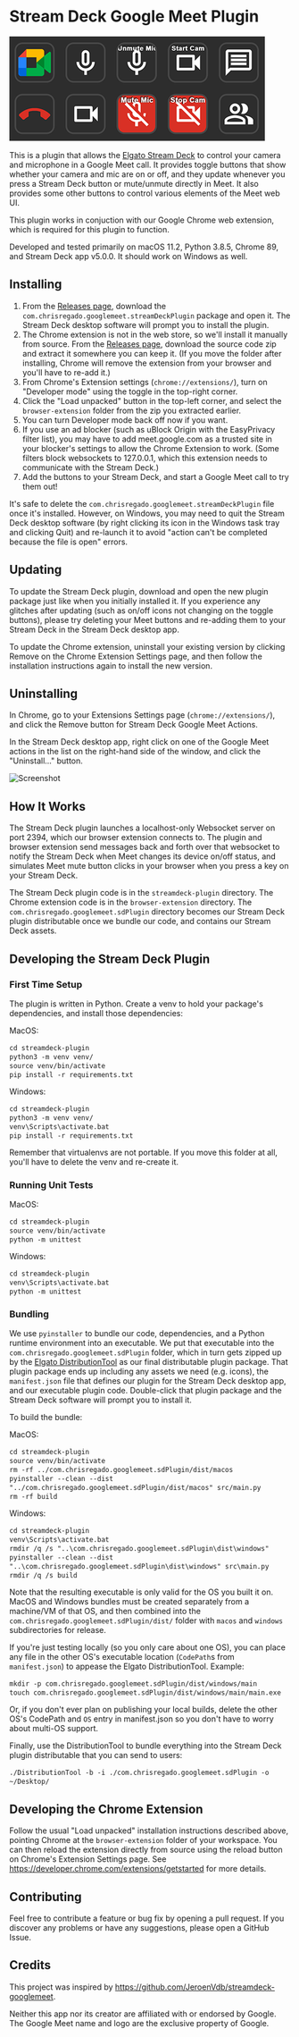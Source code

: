 # Stream Deck Google Meet Plugin

![Screenshot](keys_screenshot.png)

This is a plugin that allows the [Elgato Stream Deck](https://www.elgato.com/en/gaming/stream-deck) to control your camera and microphone in a Google Meet call. It provides toggle buttons that show whether your camera and mic are on or off, and they update whenever you press a Stream Deck button or mute/unmute directly in Meet. It also provides some other buttons to control various elements of the Meet web UI.

This plugin works in conjuction with our Google Chrome web extension, which is required for this plugin to function.

Developed and tested primarily on macOS 11.2, Python 3.8.5, Chrome 89, and Stream Deck app v5.0.0. It should work on Windows as well.

## Installing

1. From the [Releases page](https://github.com/ChrisRegado/streamdeck-googlemeet/releases), download the `com.chrisregado.googlemeet.streamDeckPlugin` package and open it. The Stream Deck desktop software will prompt you to install the plugin.
2. The Chrome extension is not in the web store, so we'll install it manually from source. From the [Releases page](https://github.com/ChrisRegado/streamdeck-googlemeet/releases), download the source code zip and extract it somewhere you can keep it. (If you move the folder after installing, Chrome will remove the extension from your browser and you'll have to re-add it.)
3. From Chrome's Extension settings (`chrome://extensions/`), turn on "Developer mode" using the toggle in the top-right corner.
4. Click the "Load unpacked" button in the top-left corner, and select the `browser-extension` folder from the zip you extracted earlier.
5. You can turn Developer mode back off now if you want.
6. If you use an ad blocker (such as uBlock Origin with the EasyPrivacy filter list), you may have to add meet.google.com as a trusted site in your blocker's settings to allow the Chrome Extension to work. (Some filters block websockets to 127.0.0.1, which this extension needs to communicate with the Stream Deck.)
7. Add the buttons to your Stream Deck, and start a Google Meet call to try them out!

It's safe to delete the `com.chrisregado.googlemeet.streamDeckPlugin` file once it's installed. However, on Windows, you may need to quit the Stream Deck desktop software (by right clicking its icon in the Windows task tray and clicking Quit) and re-launch it to avoid "action can't be completed because the file is open" errors.

## Updating

To update the Stream Deck plugin, download and open the new plugin package just like when you initially installed it. If you experience any glitches after updating (such as on/off icons not changing on the toggle buttons), please try deleting your Meet buttons and re-adding them to your Stream Deck in the Stream Deck desktop app.

To update the Chrome extension, uninstall your existing version by clicking Remove on the Chrome Extension Settings page, and then follow the installation instructions again to install the new version.

## Uninstalling

In Chrome, go to your Extensions Settings page (`chrome://extensions/`), and click the Remove button for Stream Deck Google Meet Actions.

In the Stream Deck desktop app, right click on one of the Google Meet actions in the list on the right-hand side of the window, and click the "Uninstall..." button.

![Screenshot](uninstall_screenshot.png)

## How It Works

The Stream Deck plugin launches a localhost-only Websocket server on port 2394, which our browser extension connects to. The plugin and browser extension send messages back and forth over that websocket to notify the Stream Deck when Meet changes its device on/off status, and simulates Meet mute button clicks in your browser when you press a key on your Stream Deck.

The Stream Deck plugin code is in the `streamdeck-plugin` directory. The Chrome extension code is in the `browser-extension` directory. The `com.chrisregado.googlemeet.sdPlugin` directory becomes our Stream Deck plugin distributable once we bundle our code, and contains our Stream Deck assets.

## Developing the Stream Deck Plugin

### First Time Setup

The plugin is written in Python. Create a venv to hold your package's dependencies, and install those dependencies:

MacOS:

```
cd streamdeck-plugin
python3 -m venv venv/
source venv/bin/activate
pip install -r requirements.txt
```

Windows:

```
cd streamdeck-plugin
python3 -m venv venv/
venv\Scripts\activate.bat
pip install -r requirements.txt
```

Remember that virtualenvs are not portable. If you move this folder at all, you'll have to delete the venv and re-create it.

### Running Unit Tests

MacOS:

```
cd streamdeck-plugin
source venv/bin/activate
python -m unittest
```

Windows:

```
cd streamdeck-plugin
venv\Scripts\activate.bat
python -m unittest
```

### Bundling

We use `pyinstaller` to bundle our code, dependencies, and a Python runtime environment into an executable. We put that executable into the `com.chrisregado.googlemeet.sdPlugin` folder, which in turn gets zipped up by the [Elgato DistributionTool](https://developer.elgato.com/documentation/stream-deck/sdk/packaging/) as our final distributable plugin package. That plugin package ends up including any assets we need (e.g. icons), the `manifest.json` file that defines our plugin for the Stream Deck desktop app, and our executable plugin code. Double-click that plugin package and the Stream Deck software will prompt you to install it.

To build the bundle:

MacOS:

```
cd streamdeck-plugin
source venv/bin/activate
rm -rf ../com.chrisregado.googlemeet.sdPlugin/dist/macos
pyinstaller --clean --dist "../com.chrisregado.googlemeet.sdPlugin/dist/macos" src/main.py
rm -rf build
```

Windows:

```
cd streamdeck-plugin
venv\Scripts\activate.bat
rmdir /q /s "..\com.chrisregado.googlemeet.sdPlugin\dist\windows"
pyinstaller --clean --dist "..\com.chrisregado.googlemeet.sdPlugin\dist\windows" src\main.py
rmdir /q /s build
```

Note that the resulting executable is only valid for the OS you built it on. MacOS and Windows bundles must be created separately from a machine/VM of that OS, and then combined into the `com.chrisregado.googlemeet.sdPlugin/dist/` folder with `macos` and `windows` subdirectories for release.

If you're just testing locally (so you only care about one OS), you can place any file in the other OS's executable location (`CodePath`s from `manifest.json`) to appease the Elgato DistributionTool. Example:

```
mkdir -p com.chrisregado.googlemeet.sdPlugin/dist/windows/main
touch com.chrisregado.googlemeet.sdPlugin/dist/windows/main/main.exe
```

Or, if you don't ever plan on publishing your local builds, delete the other OS's CodePath and `OS` entry in manifest.json so you don't have to worry about multi-OS support.

Finally, use the DistributionTool to bundle everything into the Stream Deck plugin distributable that you can send to users:

```
./DistributionTool -b -i ./com.chrisregado.googlemeet.sdPlugin -o ~/Desktop/
```

## Developing the Chrome Extension

Follow the usual "Load unpacked" installation instructions described above, pointing Chrome at the `browser-extension` folder of your workspace. You can then reload the extension directly from source using the reload button on Chrome's Extension Settings page. See https://developer.chrome.com/extensions/getstarted for more details.

## Contributing

Feel free to contribute a feature or bug fix by opening a pull request. If you discover any problems or have any suggestions, please open a GitHub Issue.

## Credits

This project was inspired by https://github.com/JeroenVdb/streamdeck-googlemeet.

Neither this app nor its creator are affiliated with or endorsed by Google. The Google Meet name and logo are the exclusive property of Google.
